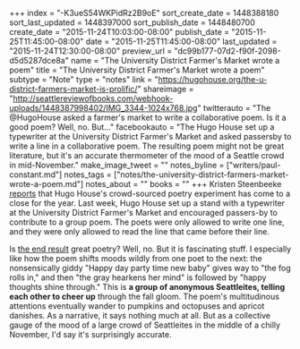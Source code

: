 +++
index = "-K3ueS54WKPidRz2B9oE"
sort_create_date = 1448388180
sort_last_updated = 1448397000
sort_publish_date = 1448480700
create_date = "2015-11-24T10:03:00-08:00"
publish_date = "2015-11-25T11:45:00-08:00"
date = "2015-11-25T11:45:00-08:00"
last_updated = "2015-11-24T12:30:00-08:00"
preview_url = "dc99b177-07d2-f90f-2098-d5d5287dce8a"
name = "The University District Farmer's Market wrote a poem"
title = "The University District Farmer's Market wrote a poem"
subtype = "Note"
type = "notes"
link = "https://hugohouse.org/the-u-district-farmers-market-is-prolific/"
shareimage = "http://seattlereviewofbooks.com/webhook-uploads/1448387998402/IMG_3344-1024x768.jpg"
twitterauto = "The @HugoHouse asked a farmer's market to write a collaborative poem. Is it a good poem? Well, no. But..."
facebookauto = "The Hugo House set up a typewriter at the University District Farmer's Market and asked passersby to write a line in a collaborative poem. The resulting poem might not be great literature, but it's an accurate thermometer of the mood of a Seattle crowd in mid-November."
make_image_tweet = ""
notes_byline = ["writers/paul-constant.md"]
notes_tags = ["notes/the-university-district-farmers-market-wrote-a-poem.md"]
notes_about = ""
books = ""
+++
Kristen Steenbeeke [reports](https://hugohouse.org/the-u-district-farmers-market-is-prolific/) that Hugo House's crowd-sourced poetry experiment has come to a close for the year. Last week, Hugo House set up a stand with a typewriter at the University District Farmer's Market and encouraged passers-by to contribute to a group poem. The poets were only allowed to write one line, and they were only allowed to read the line that came before their line. 

Is [the end result](https://hugohouse.org/the-u-district-farmers-market-is-prolific/) great poetry? Well, no. But it is fascinating stuff. I especially like how the poem shifts moods wildly from one poet to the next: the nonsensically giddy "Happy day party time new baby" gives way to "the fog rolls in," and then "the gray hearkens her mind" is followed by "happy thoughts shine through." This is **a group of anonymous Seattleites, telling each other to cheer up** through the fall gloom. The poem's multitudinous attentions eventually wander to pumpkins and octopuses and apricot danishes. As a narrative, it says nothing much at all. But as a collective gauge of the mood of a large crowd of Seattleites in the middle of a chilly November, I'd say it's surprisingly accurate.